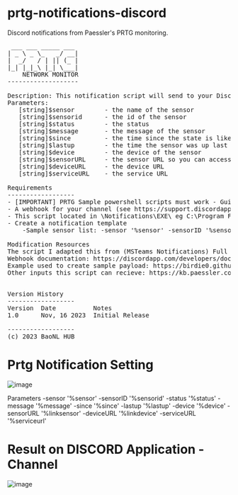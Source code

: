 # prtg-notifications-discord
Discord notifications from Paessler's PRTG monitoring.

<pre>
 ___ ___ _____ ___
| _ \ _ \_   _/ __|
|  _/   / | || (_ |
|_| |_|_\ |_| \___|
    NETWORK MONITOR
-------------------
  
Description: This notification script will send to your Discord Channel  
Parameters:
   [string]$sensor        - the name of the sensor
   [string]$sensorid      - the id of the sensor
   [string]$status        - the status 
   [string]$message       - the message of the sensor 
   [string]$since         - the time since the state is like this
   [string]$lastup        - the time the sensor was up last
   [string]$device        - the device of the sensor
   [string]$sensorURL     - the sensor URL so you can access it directly
   [string]$deviceURL     - the device URL 
   [string]$serviceURL    - the service URL

Requirements
------------------
- [IMPORTANT] PRTG Sample powershell scripts must work - Guide for installing PowerShell based sensors: https://kb.paessler.com/users/my_answers/71356
- A webhook for your channel (see https://support.discordapp.com/hc/en-us/articles/228383668-Intro-to-Webhooks)
- This script located in <PRTG Home directory>\Notifications\EXE\ eg C:\Program Files (x86)\PRTG Network Monitor\Notifications\EXE
- Create a notification template
    -Sample sensor list: -sensor '%sensor' -sensorID '%sensorid' -status '%status' -message '%message' -since '%since' -lastup '%lastup' -device '%device' -sensorURL '%linksensor' -deviceURL '%linkdevice' -serviceURL '%serviceurl'

Modification Resources
The script I adapted this from (MSTeams Notifications) Full installation guide can be found here: https://kb.paessler.com/en/topic/72306#
Webhook documentation: https://discordapp.com/developers/docs/resources/webhook#execute-webhook
Example used to create sample payload: https://birdie0.github.io/discord-webhooks-guide/discord_webhook.html
Other inputs this script can recieve: https://kb.paessler.com/en/topic/373-what-placeholders-can-i-use-with-prtg

  
Version History 
------------------
Version  Date          Notes
1.0      Nov, 16 2023  Initial Release

------------------
(c) 2023 BaoNL HUB
</pre>

# Prtg Notification Setting
![image](https://github.com/longbao87/PRTG-Monitoring/assets/101858638/6f5bb711-73ce-4a1b-8f62-bbdbadad5c82)

Parameters
-sensor '%sensor' -sensorID '%sensorid' -status '%status' -message '%message' -since '%since' -lastup '%lastup' -device '%device' -sensorURL '%linksensor' -deviceURL '%linkdevice' -serviceURL '%serviceurl'

# Result on DISCORD Application - Channel
![image](https://github.com/longbao87/PRTG-Monitoring/assets/101858638/52d1195c-a9dc-42e2-b4d7-7e3265d342c0)

